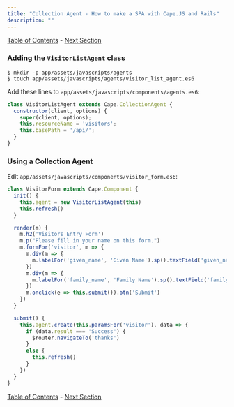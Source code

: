 ```yaml
---
title: "Collection Agent - How to make a SPA with Cape.JS and Rails"
description: ""
---
```


[Table of Contents](../) - [Next Section](../08_error_messages)

### Adding the `VisitorListAgent` class

```text
$ mkdir -p app/assets/javascripts/agents
$ touch app/assets/javascripts/agents/visitor_list_agent.es6
```

Add these lines to `app/assets/javascripts/components/agents.es6`:

```javascript
class VisitorListAgent extends Cape.CollectionAgent {
  constructor(client, options) {
    super(client, options);
    this.resourceName = 'visitors';
    this.basePath = '/api/';
  }
}
```

### Using a Collection Agent

Edit `app/assets/javascripts/components/visitor_form.es6`:

```javascript
class VisitorForm extends Cape.Component {
  init() {
    this.agent = new VisitorListAgent(this)
    this.refresh()
  }

  render(m) {
    m.h2('Visitors Entry Form')
    m.p("Please fill in your name on this form.")
    m.formFor('visitor', m => {
      m.div(m => {
        m.labelFor('given_name', 'Given Name').sp().textField('given_name')
      })
      m.div(m => {
        m.labelFor('family_name', 'Family Name').sp().textField('family_name')
      })
      m.onclick(e => this.submit()).btn('Submit')
    })
  }

  submit() {
    this.agent.create(this.paramsFor('visitor'), data => {
      if (data.result === 'Success') {
        $router.navigateTo('thanks')
      }
      else {
        this.refresh()
      }
    })
  }
}
```

[Table of Contents](../) - [Next Section](../08_error_messages)
